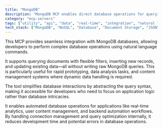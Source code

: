 ```yaml
---
title: "MongoDB"
description: "MongoDB MCP enables direct database operations for querying, inserting, and updating documents through natural language."
category: "mcp-servers"
tags: ["utility", "api", "data", "real-time", "integration", "natural language processing", "database operations"]
tech_stack: ["MongoDB", "NoSQL", "Database", "Document Storage", "JSON", "real-time analytics", "backend automation"]
---
```


This MCP provides seamless integration with MongoDB databases, allowing developers to perform complex database operations using natural language commands. 

It supports querying documents with flexible filters, inserting new records, and updating existing data—all without writing raw MongoDB queries. This is particularly useful for rapid prototyping, data analysis tasks, and content management systems where dynamic data handling is required.

The tool simplifies database interactions by abstracting the query syntax, making it accessible for developers who need to focus on application logic rather than database intricacies. 

It enables automated database operations for applications like real-time analytics, user content management, and backend automation workflows. By handling connection management and query optimization internally, it reduces development time and potential errors in database operations.